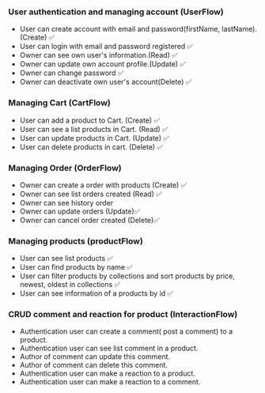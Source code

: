### User authentication and managing account (UserFlow)

- User can create account with email and password(firstName, lastName).(Create) ✅
- User can login with email and password registered ✅
- Owner can see own user's information.(Read) ✅
- Owner can update own account profile.(Update) ✅
- Owner can change password ✅
- Owner can deactivate own user's account(Delete) ✅

### Managing Cart (CartFlow)

- User can add a product to Cart. (Create) ✅
- User can see a list products in Cart. (Read) ✅
- User can update products in Cart. (Update) ✅
- User can delete products in cart. (Delete) ✅

### Managing Order (OrderFlow)

- Owner can create a order with products (Create) ✅
- Owner can see list orders created (Read) ✅
- Owner can see history order
- Owner can update orders (Update)✅
- Owner can cancel order created (Delete)✅

### Managing products (productFlow)

- User can see list products ✅
- User can find products by name ✅
- User can filter products by collections and sort products by price, newest, oldest in collections ✅
- User can see information of a products by id ✅

### CRUD comment and reaction for product (InteractionFlow)

- Authentication user can create a comment( post a comment) to a product.
- Authentication user can see list comment in a product.
- Author of comment can update this comment.
- Author of comment can delete this comment.
- Authentication user can make a reaction to a product.
- Authentication user can make a reaction to a comment.
